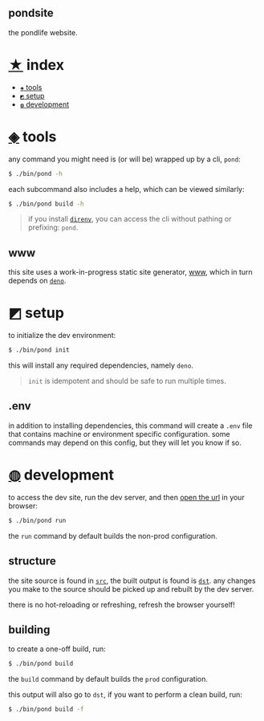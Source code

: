 pondsite
---

the pondlife website.

# [★](#click) index

- [`◈` tools](#tools)
- [`◩` setup](#setup)
- [`◍` development](#development)

# [◈](#on) tools

any command you might need is (or will be) wrapped up by a cli, `pond`:

```sh
$ ./bin/pond -h
```

each subcommand also includes a help, which can be viewed similarly:

```sh
$ ./bin/pond build -h
```

> if you install [`direnv`](https://github.com/direnv/direnv), you can access the cli without pathing or prefixing: `pond`.

## www

this site uses a work-in-progress static site generator, [www](https://github.com/tycobbb/www), which in turn depends on [`deno`](https://deno.com/).

# [◩](#fun) setup

to initialize the dev environment:

```sh
$ ./bin/pond init
```

this will install any required dependencies, namely `deno`.

> `init` is idempotent and should be safe to run multiple times.

## .env

in addition to installing dependencies, this command will create a `.env` file that contains machine or environment specific configuration. some commands may depend on this config, but they will let you know if so.

# [◍](#symbols) development

to access the dev site, run the dev server, and then [open the url](http://localhost:8888) in your browser:

```sh
$ ./bin/pond run
```

the `run` command by default builds the non-prod configuration.

## structure

the site source is found in [`src`](./src), the built output is found is [`dst`](./dst). any changes you make to the source should be picked up and rebuilt by the dev server.

there is no hot-reloading or refreshing, refresh the browser yourself!

## building

to create a one-off build, run:

```sh
$ ./bin/pond build
```

the `build` command by default builds the `prod` configuration.

this output will also go to `dst`, if you want to perform a clean build, run:

```sh
$ ./bin/pond build -f
```
